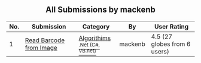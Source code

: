 ﻿<div align="center">

## All Submissions by mackenb

</div>

No.  | Submission | Category | By   | User Rating
---- | ---------- | -------- | ---- | -----------
1 | [Read Barcode from Image<br />](https://github.com/Planet-Source-Code/mackenb-read-barcode-from-image__10-4486) | [Algorithims<br /><sup>.Net (C#, VB.net)</sup>](../ByCategory/algorithims__10-29.md) | mackenb | 4.5 (27 globes from 6 users)
